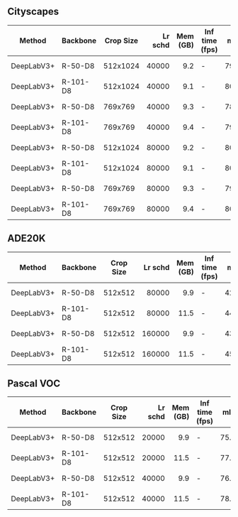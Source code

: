 ## Cityscapes
|   Method   | Backbone | Crop Size | Lr schd | Mem (GB) | Inf time (fps) | mIoU  | mIoU(ms+flip) |                                                                                                                                                                                                                      download                                                                                                                                                                                                                      |
|------------|----------|-----------|--------:|---------:|----------------|------:|--------------:|----------------------------------------------------------------------------------------------------------------------------------------------------------------------------------------------------------------------------------------------------------------------------------------------------------------------------------------------------------------------------------------------------------------------------------------------------|
| DeepLabV3+ | R-50-D8  | 512x1024  |   40000 |      9.2 | -              | 79.61 |         81.01 | [model](https://open-mmlab.s3.ap-northeast-2.amazonaws.com/mmsegmentation/models/deeplabv3plus/deeplabv3plus_r50-d8_512x1024_40k_cityscapes/deeplabv3plus_r50-d8_512x1024_40k_cityscapes_20200605_094610-d222ffcd.pth) &#124; [log](https://open-mmlab.s3.ap-northeast-2.amazonaws.com/mmsegmentation/models/deeplabv3plus/deeplabv3plus_r50-d8_512x1024_40k_cityscapes/deeplabv3plus_r50-d8_512x1024_40k_cityscapes_20200605_094610.log.json)     |
| DeepLabV3+ | R-101-D8 | 512x1024  |   40000 |      9.1 | -              | 80.21 |         81.82 | [model](https://open-mmlab.s3.ap-northeast-2.amazonaws.com/mmsegmentation/models/deeplabv3plus/deeplabv3plus_r101-d8_512x1024_40k_cityscapes/deeplabv3plus_r101-d8_512x1024_40k_cityscapes_20200605_094614-3769eecf.pth) &#124; [log](https://open-mmlab.s3.ap-northeast-2.amazonaws.com/mmsegmentation/models/deeplabv3plus/deeplabv3plus_r101-d8_512x1024_40k_cityscapes/deeplabv3plus_r101-d8_512x1024_40k_cityscapes_20200605_094614.log.json) |
| DeepLabV3+ | R-50-D8  | 769x769   |   40000 |      9.3 | -              | 78.97 |         80.46 | [model](https://open-mmlab.s3.ap-northeast-2.amazonaws.com/mmsegmentation/models/deeplabv3plus/deeplabv3plus_r50-d8_769x769_40k_cityscapes/deeplabv3plus_r50-d8_769x769_40k_cityscapes_20200606_114143-1dcb0e3c.pth) &#124; [log](https://open-mmlab.s3.ap-northeast-2.amazonaws.com/mmsegmentation/models/deeplabv3plus/deeplabv3plus_r50-d8_769x769_40k_cityscapes/deeplabv3plus_r50-d8_769x769_40k_cityscapes_20200606_114143.log.json)         |
| DeepLabV3+ | R-101-D8 | 769x769   |   40000 |      9.4 | -              | 79.46 |         80.50 | [model](https://open-mmlab.s3.ap-northeast-2.amazonaws.com/mmsegmentation/models/deeplabv3plus/deeplabv3plus_r101-d8_769x769_40k_cityscapes/deeplabv3plus_r101-d8_769x769_40k_cityscapes_20200606_114304-ff414b9e.pth) &#124; [log](https://open-mmlab.s3.ap-northeast-2.amazonaws.com/mmsegmentation/models/deeplabv3plus/deeplabv3plus_r101-d8_769x769_40k_cityscapes/deeplabv3plus_r101-d8_769x769_40k_cityscapes_20200606_114304.log.json)     |
| DeepLabV3+ | R-50-D8  | 512x1024  |   80000 |      9.2 | -              | 80.09 |         81.13 | [model](https://open-mmlab.s3.ap-northeast-2.amazonaws.com/mmsegmentation/models/deeplabv3plus/deeplabv3plus_r50-d8_512x1024_80k_cityscapes/deeplabv3plus_r50-d8_512x1024_80k_cityscapes_20200606_114049-f9fb496d.pth) &#124; [log](https://open-mmlab.s3.ap-northeast-2.amazonaws.com/mmsegmentation/models/deeplabv3plus/deeplabv3plus_r50-d8_512x1024_80k_cityscapes/deeplabv3plus_r50-d8_512x1024_80k_cityscapes_20200606_114049.log.json)     |
| DeepLabV3+ | R-101-D8 | 512x1024  |   80000 |      9.1 | -              | 80.97 |         82.03 | [model](https://open-mmlab.s3.ap-northeast-2.amazonaws.com/mmsegmentation/models/deeplabv3plus/deeplabv3plus_r101-d8_512x1024_80k_cityscapes/deeplabv3plus_r101-d8_512x1024_80k_cityscapes_20200606_114143-068fcfe9.pth) &#124; [log](https://open-mmlab.s3.ap-northeast-2.amazonaws.com/mmsegmentation/models/deeplabv3plus/deeplabv3plus_r101-d8_512x1024_80k_cityscapes/deeplabv3plus_r101-d8_512x1024_80k_cityscapes_20200606_114143.log.json) |
| DeepLabV3+ | R-50-D8  | 769x769   |   80000 |      9.3 | -              | 79.83 |         81.48 | [model](https://open-mmlab.s3.ap-northeast-2.amazonaws.com/mmsegmentation/models/deeplabv3plus/deeplabv3plus_r50-d8_769x769_80k_cityscapes/deeplabv3plus_r50-d8_769x769_80k_cityscapes_20200606_210233-0e9dfdc4.pth) &#124; [log](https://open-mmlab.s3.ap-northeast-2.amazonaws.com/mmsegmentation/models/deeplabv3plus/deeplabv3plus_r50-d8_769x769_80k_cityscapes/deeplabv3plus_r50-d8_769x769_80k_cityscapes_20200606_210233.log.json)         |
| DeepLabV3+ | R-101-D8 | 769x769   |   80000 |      9.4 | -              | 80.98 |         82.18 | [model](https://open-mmlab.s3.ap-northeast-2.amazonaws.com/mmsegmentation/models/deeplabv3plus/deeplabv3plus_r101-d8_769x769_80k_cityscapes/deeplabv3plus_r101-d8_769x769_80k_cityscapes_20200607_000405-a7573d20.pth) &#124; [log](https://open-mmlab.s3.ap-northeast-2.amazonaws.com/mmsegmentation/models/deeplabv3plus/deeplabv3plus_r101-d8_769x769_80k_cityscapes/deeplabv3plus_r101-d8_769x769_80k_cityscapes_20200607_000405.log.json)     |

## ADE20K
|   Method   | Backbone | Crop Size | Lr schd | Mem (GB) | Inf time (fps) | mIoU  | mIoU(ms+flip) |                                                                                                                                                                                                              download                                                                                                                                                                                                              |
|------------|----------|-----------|--------:|---------:|----------------|------:|--------------:|------------------------------------------------------------------------------------------------------------------------------------------------------------------------------------------------------------------------------------------------------------------------------------------------------------------------------------------------------------------------------------------------------------------------------------|
| DeepLabV3+ | R-50-D8  | 512x512   |   80000 |      9.9 | -              | 42.72 |         43.75 | [model](https://open-mmlab.s3.ap-northeast-2.amazonaws.com/mmsegmentation/models/deeplabv3plus/deeplabv3plus_r50-d8_512x512_80k_ade20k/deeplabv3plus_r50-d8_512x512_80k_ade20k_20200614_185028-bf1400d8.pth) &#124; [log](https://open-mmlab.s3.ap-northeast-2.amazonaws.com/mmsegmentation/models/deeplabv3plus/deeplabv3plus_r50-d8_512x512_80k_ade20k/deeplabv3plus_r50-d8_512x512_80k_ade20k_20200614_185028.log.json)         |
| DeepLabV3+ | R-101-D8 | 512x512   |   80000 |     11.5 | -              | 44.60 |         46.06 | [model](https://open-mmlab.s3.ap-northeast-2.amazonaws.com/mmsegmentation/models/deeplabv3plus/deeplabv3plus_r101-d8_512x512_80k_ade20k/deeplabv3plus_r101-d8_512x512_80k_ade20k_20200615_014139-d5730af7.pth) &#124; [log](https://open-mmlab.s3.ap-northeast-2.amazonaws.com/mmsegmentation/models/deeplabv3plus/deeplabv3plus_r101-d8_512x512_80k_ade20k/deeplabv3plus_r101-d8_512x512_80k_ade20k_20200615_014139.log.json)     |
| DeepLabV3+ | R-50-D8  | 512x512   |  160000 |      9.9 | -              | 43.95 |         44.93 | [model](https://open-mmlab.s3.ap-northeast-2.amazonaws.com/mmsegmentation/models/deeplabv3plus/deeplabv3plus_r50-d8_512x512_160k_ade20k/deeplabv3plus_r50-d8_512x512_160k_ade20k_20200615_124504-6135c7e0.pth) &#124; [log](https://open-mmlab.s3.ap-northeast-2.amazonaws.com/mmsegmentation/models/deeplabv3plus/deeplabv3plus_r50-d8_512x512_160k_ade20k/deeplabv3plus_r50-d8_512x512_160k_ade20k_20200615_124504.log.json)     |
| DeepLabV3+ | R-101-D8 | 512x512   |  160000 |     11.5 | -              | 45.47 |         46.35 | [model](https://open-mmlab.s3.ap-northeast-2.amazonaws.com/mmsegmentation/models/deeplabv3plus/deeplabv3plus_r101-d8_512x512_160k_ade20k/deeplabv3plus_r101-d8_512x512_160k_ade20k_20200615_123232-38ed86bb.pth) &#124; [log](https://open-mmlab.s3.ap-northeast-2.amazonaws.com/mmsegmentation/models/deeplabv3plus/deeplabv3plus_r101-d8_512x512_160k_ade20k/deeplabv3plus_r101-d8_512x512_160k_ade20k_20200615_123232.log.json) |

## Pascal VOC
|   Method   | Backbone | Crop Size | Lr schd | Mem (GB) | Inf time (fps) | mIoU  | mIoU(ms+flip) |                                                                                                                                                                                                                download                                                                                                                                                                                                                |
|------------|----------|-----------|--------:|---------:|----------------|------:|--------------:|----------------------------------------------------------------------------------------------------------------------------------------------------------------------------------------------------------------------------------------------------------------------------------------------------------------------------------------------------------------------------------------------------------------------------------------|
| DeepLabV3+ | R-50-D8  | 512x512   |   20000 |      9.9 | -              | 75.93 |         77.50 | [model](https://open-mmlab.s3.ap-northeast-2.amazonaws.com/mmsegmentation/models/deeplabv3plus/deeplabv3plus_r50-d8_512x512_20k_voc12aug/deeplabv3plus_r50-d8_512x512_20k_voc12aug_20200617_102323-aad58ef1.pth) &#124; [log](https://open-mmlab.s3.ap-northeast-2.amazonaws.com/mmsegmentation/models/deeplabv3plus/deeplabv3plus_r50-d8_512x512_20k_voc12aug/deeplabv3plus_r50-d8_512x512_20k_voc12aug_20200617_102323.log.json)     |
| DeepLabV3+ | R-101-D8 | 512x512   |   20000 |     11.5 | -              | 77.22 |         78.59 | [model](https://open-mmlab.s3.ap-northeast-2.amazonaws.com/mmsegmentation/models/deeplabv3plus/deeplabv3plus_r101-d8_512x512_20k_voc12aug/deeplabv3plus_r101-d8_512x512_20k_voc12aug_20200617_102345-c7ff3d56.pth) &#124; [log](https://open-mmlab.s3.ap-northeast-2.amazonaws.com/mmsegmentation/models/deeplabv3plus/deeplabv3plus_r101-d8_512x512_20k_voc12aug/deeplabv3plus_r101-d8_512x512_20k_voc12aug_20200617_102345.log.json) |
| DeepLabV3+ | R-50-D8  | 512x512   |   40000 |      9.9 | -              | 76.81 |         77.57 | [model](https://open-mmlab.s3.ap-northeast-2.amazonaws.com/mmsegmentation/models/deeplabv3plus/deeplabv3plus_r50-d8_512x512_40k_voc12aug/deeplabv3plus_r50-d8_512x512_40k_voc12aug_20200613_161759-e1b43aa9.pth) &#124; [log](https://open-mmlab.s3.ap-northeast-2.amazonaws.com/mmsegmentation/models/deeplabv3plus/deeplabv3plus_r50-d8_512x512_40k_voc12aug/deeplabv3plus_r50-d8_512x512_40k_voc12aug_20200613_161759.log.json)     |
| DeepLabV3+ | R-101-D8 | 512x512   |   40000 |     11.5 | -              | 78.62 |         79.53 | [model](https://open-mmlab.s3.ap-northeast-2.amazonaws.com/mmsegmentation/models/deeplabv3plus/deeplabv3plus_r101-d8_512x512_40k_voc12aug/deeplabv3plus_r101-d8_512x512_40k_voc12aug_20200613_205333-faf03387.pth) &#124; [log](https://open-mmlab.s3.ap-northeast-2.amazonaws.com/mmsegmentation/models/deeplabv3plus/deeplabv3plus_r101-d8_512x512_40k_voc12aug/deeplabv3plus_r101-d8_512x512_40k_voc12aug_20200613_205333.log.json) |

